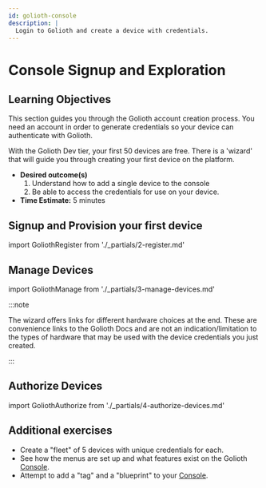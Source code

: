 ```yaml
---
id: golioth-console
description: |
  Login to Golioth and create a device with credentials.
---
```


# Console Signup and Exploration

## Learning Objectives

This section guides you through the Golioth account creation process. You need
an account in order to generate credentials so your device can authenticate with
Golioth.

With the Golioth Dev tier, your first 50 devices are free. There is a 'wizard'
that will guide you through creating your first device on the platform.

* **Desired outcome(s)**
  1. Understand how to add a single device to the console
  2. Be able to access the credentials for use on your device.
* **Time Estimate:** 5 minutes

## Signup and Provision your first device

import GoliothRegister from './_partials/2-register.md'

<GoliothRegister/>

## Manage Devices

import GoliothManage from './_partials/3-manage-devices.md'

<GoliothManage/>

:::note

The wizard offers links for different hardware choices at the end. These are
convenience links to the Golioth Docs and are not an indication/limitation to
the types of hardware that may be used with the device credentials you just
created.

:::

## Authorize Devices

import GoliothAuthorize from './_partials/4-authorize-devices.md'

<GoliothAuthorize/>


## Additional exercises

* Create a "fleet" of 5 devices with unique credentials for each.
* See how the menus are set up and what features exist on the Golioth [Console](https://console.golioth.io).
* Attempt to add a "tag" and a "blueprint" to your [Console](https://console.golioth.io).
